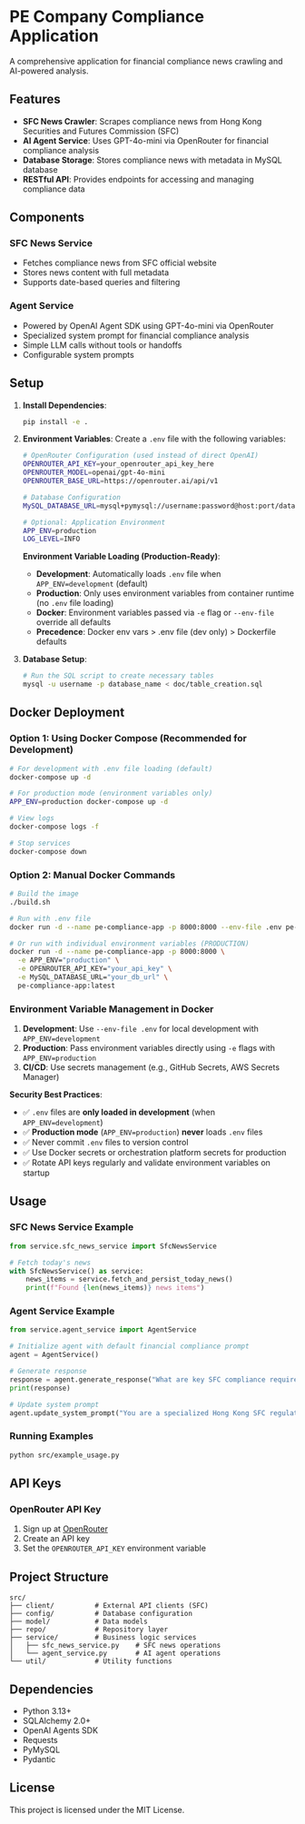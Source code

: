 # PE Company Compliance Application

A comprehensive application for financial compliance news crawling and AI-powered analysis.

## Features

- **SFC News Crawler**: Scrapes compliance news from Hong Kong Securities and Futures Commission (SFC)
- **AI Agent Service**: Uses GPT-4o-mini via OpenRouter for financial compliance analysis
- **Database Storage**: Stores compliance news with metadata in MySQL database
- **RESTful API**: Provides endpoints for accessing and managing compliance data

## Components

### SFC News Service
- Fetches compliance news from SFC official website
- Stores news content with full metadata
- Supports date-based queries and filtering

### Agent Service
- Powered by OpenAI Agent SDK using GPT-4o-mini via OpenRouter
- Specialized system prompt for financial compliance analysis
- Simple LLM calls without tools or handoffs
- Configurable system prompts

## Setup

1. **Install Dependencies**:
   ```bash
   pip install -e .
   ```

2. **Environment Variables**:
   Create a `.env` file with the following variables:
   ```bash
   # OpenRouter Configuration (used instead of direct OpenAI)
   OPENROUTER_API_KEY=your_openrouter_api_key_here
   OPENROUTER_MODEL=openai/gpt-4o-mini
   OPENROUTER_BASE_URL=https://openrouter.ai/api/v1
   
   # Database Configuration
   MySQL_DATABASE_URL=mysql+pymysql://username:password@host:port/database_name
   
   # Optional: Application Environment
   APP_ENV=production
   LOG_LEVEL=INFO
   ```
   
   **Environment Variable Loading (Production-Ready)**:
   - **Development**: Automatically loads `.env` file when `APP_ENV=development` (default)
   - **Production**: Only uses environment variables from container runtime (no `.env` file loading)
   - **Docker**: Environment variables passed via `-e` flag or `--env-file` override all defaults
   - **Precedence**: Docker env vars > .env file (dev only) > Dockerfile defaults

3. **Database Setup**:
   ```bash
   # Run the SQL script to create necessary tables
   mysql -u username -p database_name < doc/table_creation.sql
   ```

## Docker Deployment

### Option 1: Using Docker Compose (Recommended for Development)
```bash
# For development with .env file loading (default)
docker-compose up -d

# For production mode (environment variables only)
APP_ENV=production docker-compose up -d

# View logs
docker-compose logs -f

# Stop services
docker-compose down
```

### Option 2: Manual Docker Commands
```bash
# Build the image
./build.sh

# Run with .env file
docker run -d --name pe-compliance-app -p 8000:8000 --env-file .env pe-compliance-app:latest

# Or run with individual environment variables (PRODUCTION)
docker run -d --name pe-compliance-app -p 8000:8000 \
  -e APP_ENV="production" \
  -e OPENROUTER_API_KEY="your_api_key" \
  -e MySQL_DATABASE_URL="your_db_url" \
  pe-compliance-app:latest
```

### Environment Variable Management in Docker

1. **Development**: Use `--env-file .env` for local development with `APP_ENV=development`
2. **Production**: Pass environment variables directly using `-e` flags with `APP_ENV=production`
3. **CI/CD**: Use secrets management (e.g., GitHub Secrets, AWS Secrets Manager)

**Security Best Practices**:
- ✅ `.env` files are **only loaded in development** (when `APP_ENV=development`)
- ✅ **Production mode** (`APP_ENV=production`) **never** loads `.env` files
- ✅ Never commit `.env` files to version control
- ✅ Use Docker secrets or orchestration platform secrets for production
- ✅ Rotate API keys regularly and validate environment variables on startup

## Usage

### SFC News Service Example
```python
from service.sfc_news_service import SfcNewsService

# Fetch today's news
with SfcNewsService() as service:
    news_items = service.fetch_and_persist_today_news()
    print(f"Found {len(news_items)} news items")
```

### Agent Service Example
```python
from service.agent_service import AgentService

# Initialize agent with default financial compliance prompt
agent = AgentService()

# Generate response
response = agent.generate_response("What are key SFC compliance requirements?")
print(response)

# Update system prompt
agent.update_system_prompt("You are a specialized Hong Kong SFC regulatory expert...")
```

### Running Examples
```bash
python src/example_usage.py
```

## API Keys

### OpenRouter API Key
1. Sign up at [OpenRouter](https://openrouter.ai/)
2. Create an API key
3. Set the `OPENROUTER_API_KEY` environment variable

## Project Structure

```
src/
├── client/          # External API clients (SFC)
├── config/          # Database configuration
├── model/           # Data models
├── repo/            # Repository layer
├── service/         # Business logic services
│   ├── sfc_news_service.py    # SFC news operations
│   └── agent_service.py       # AI agent operations
└── util/            # Utility functions
```

## Dependencies

- Python 3.13+
- SQLAlchemy 2.0+
- OpenAI Agents SDK
- Requests
- PyMySQL
- Pydantic

## License

This project is licensed under the MIT License.
